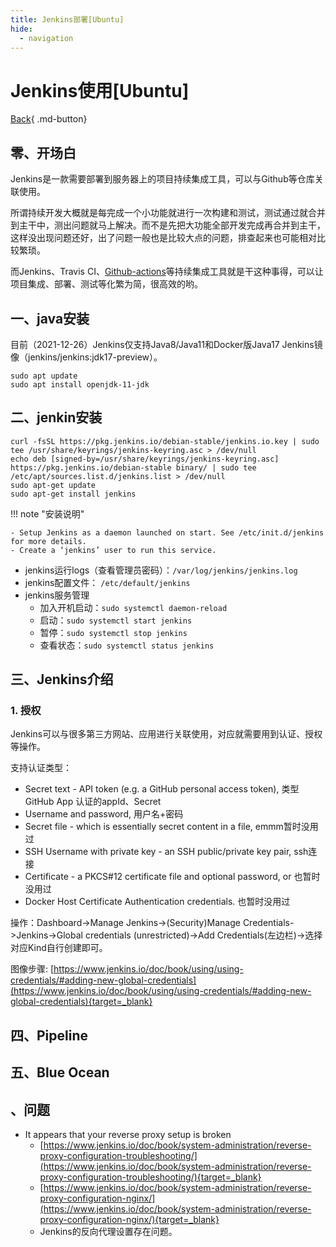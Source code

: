 ```yaml
---
title: Jenkins部署[Ubuntu]
hide:
  - navigation
---
```


# Jenkins使用[Ubuntu]

[Back](/blog/#12月份){ .md-button}

## 零、开场白
Jenkins是一款需要部署到服务器上的项目持续集成工具，可以与Github等仓库关联使用。

所谓持续开发大概就是每完成一个小功能就进行一次构建和测试，测试通过就合并到主干中，测出问题就马上解决。而不是先把大功能全部开发完成再合并到主干，这样没出现问题还好，出了问题一般也是比较大点的问题，排查起来也可能相对比较繁琐。

而Jenkins、Travis CI、[Github-actions](github_action.md)等持续集成工具就是干这种事得，可以让项目集成、部署、测试等化繁为简，很高效的哟。

## 一、java安装

目前（2021-12-26）Jenkins仅支持Java8/Java11和Docker版Java17 Jenkins镜像（jenkins/jenkins:jdk17-preview）。

``` shell
sudo apt update
sudo apt install openjdk-11-jdk
```

## 二、jenkin安装
``` shell
curl -fsSL https://pkg.jenkins.io/debian-stable/jenkins.io.key | sudo tee /usr/share/keyrings/jenkins-keyring.asc > /dev/null
echo deb [signed-by=/usr/share/keyrings/jenkins-keyring.asc] https://pkg.jenkins.io/debian-stable binary/ | sudo tee /etc/apt/sources.list.d/jenkins.list > /dev/null
sudo apt-get update
sudo apt-get install jenkins
```

!!! note "安装说明"

    - Setup Jenkins as a daemon launched on start. See /etc/init.d/jenkins for more details.
    - Create a ‘jenkins’ user to run this service.

- jenkins运行logs（查看管理员密码）：`/var/log/jenkins/jenkins.log` 
- jenkins配置文件： `/etc/default/jenkins`
- jenkins服务管理
    - 加入开机启动：`sudo systemctl daemon-reload`
    - 启动：`sudo systemctl start jenkins`
    - 暂停：`sudo systemctl stop jenkins`
    - 查看状态：`sudo systemctl status jenkins`

## 三、Jenkins介绍
### 1. 授权
Jenkins可以与很多第三方网站、应用进行关联使用，对应就需要用到认证、授权等操作。

支持认证类型：

- Secret text - API token (e.g. a GitHub personal access token), 类型GitHub App 认证的appId、Secret
- Username and password, 用户名+密码
- Secret file - which is essentially secret content in a file, emmm暂时没用过
- SSH Username with private key - an SSH public/private key pair, ssh连接
- Certificate - a PKCS#12 certificate file and optional password, or 也暂时没用过
- Docker Host Certificate Authentication credentials. 也暂时没用过

操作：Dashboard->Manage Jenkins->(Security)Manage Credentials->Jenkins->Global credentials (unrestricted)->Add Credentials(左边栏)->选择对应Kind自行创建即可。

图像步骤: [https://www.jenkins.io/doc/book/using/using-credentials/#adding-new-global-credentials](https://www.jenkins.io/doc/book/using/using-credentials/#adding-new-global-credentials){target=_blank}


## 四、Pipeline

## 五、Blue Ocean

## 、问题

- It appears that your reverse proxy setup is broken
    -  [https://www.jenkins.io/doc/book/system-administration/reverse-proxy-configuration-troubleshooting/](https://www.jenkins.io/doc/book/system-administration/reverse-proxy-configuration-troubleshooting/){target=_blank}
    - [https://www.jenkins.io/doc/book/system-administration/reverse-proxy-configuration-nginx/](https://www.jenkins.io/doc/book/system-administration/reverse-proxy-configuration-nginx/){target=_blank}
    - Jenkins的反向代理设置存在问题。